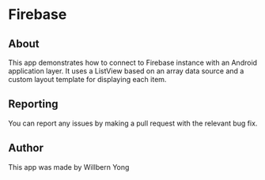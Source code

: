# Firebase

## About
This app demonstrates how to connect to Firebase instance with an Android application layer. It uses a ListView based on an array data source and a custom layout template for displaying each item. 

## Reporting
You can report any issues by making a pull request with the relevant bug fix.

## Author
This app was made by Willbern Yong
